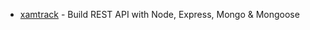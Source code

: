 - [xamtrack](https://github.com/Subham-Maity/xamtrack) - Build REST API with Node, Express, Mongo & Mongoose